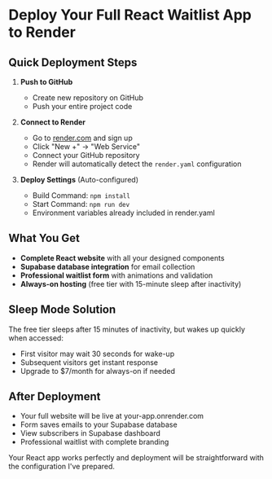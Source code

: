# Deploy Your Full React Waitlist App to Render

## Quick Deployment Steps

1. **Push to GitHub**
   - Create new repository on GitHub
   - Push your entire project code

2. **Connect to Render**
   - Go to [render.com](https://render.com) and sign up
   - Click "New +" → "Web Service"
   - Connect your GitHub repository
   - Render will automatically detect the `render.yaml` configuration

3. **Deploy Settings** (Auto-configured)
   - Build Command: `npm install`
   - Start Command: `npm run dev`
   - Environment variables already included in render.yaml

## What You Get

- **Complete React website** with all your designed components
- **Supabase database integration** for email collection
- **Professional waitlist form** with animations and validation
- **Always-on hosting** (free tier with 15-minute sleep after inactivity)

## Sleep Mode Solution

The free tier sleeps after 15 minutes of inactivity, but wakes up quickly when accessed:
- First visitor may wait 30 seconds for wake-up
- Subsequent visitors get instant response
- Upgrade to $7/month for always-on if needed

## After Deployment

- Your full website will be live at your-app.onrender.com
- Form saves emails to your Supabase database
- View subscribers in Supabase dashboard
- Professional waitlist with complete branding

Your React app works perfectly and deployment will be straightforward with the configuration I've prepared.